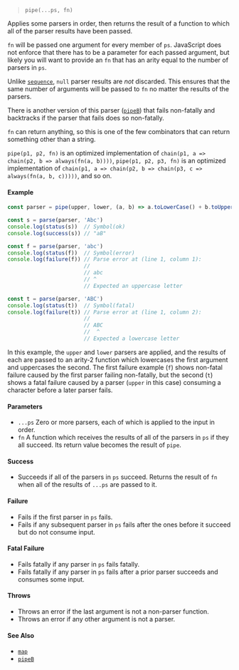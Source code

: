 <!--
 Copyright (c) 2020 Thomas J. Otterson
 
 This software is released under the MIT License.
 https://opensource.org/licenses/MIT
-->

> `pipe(...ps, fn)`

Applies some parsers in order, then returns the result of a function to which all of the parser results have been passed.

`fn` will be passed one argument for every member of `ps`. JavaScript does not enforce that there has to be a parameter for each passed argument, but likely you will want to provide an `fn` that has an arity equal to the number of parsers in `ps`.

Unlike [`sequence`](sequence.md), `null` parser results are *not* discarded. This ensures that the same number of arguments will be passed to `fn` no matter the results of the parsers.

There is another version of this parser ([`pipeB`](pipeb.md)) that fails non-fatally and backtracks if the parser that fails does so non-fatally.

`fn` can return anything, so this is one of the few combinators that can return something other than a string.

`pipe(p1, p2, fn)` is an optimized implementation of `chain(p1, a => chain(p2, b => always(fn(a, b))))`, `pipe(p1, p2, p3, fn)` is an optimized implementation of `chain(p1, a => chain(p2, b => chain(p3, c => always(fn(a, b, c)))))`, and so on.

#### Example

```javascript
const parser = pipe(upper, lower, (a, b) => a.toLowerCase() + b.toUpperCase())

const s = parse(parser, 'Abc')
console.log(status(s))  // Symbol(ok)
console.log(success(s)) // "aB"

const f = parse(parser, 'abc')
console.log(status(f))  // Symbol(error)
console.log(failure(f)) // Parse error at (line 1, column 1):
                        //
                        // abc
                        // ^
                        // Expected an uppercase letter

const t = parse(parser, 'ABC')
console.log(status(t))  // Symbol(fatal)
console.log(failure(t)) // Parse error at (line 1, column 2):
                        //
                        // ABC
                        //  ^
                        // Expected a lowercase letter
```

In this example, the `upper` and `lower` parsers are applied, and the results of each are passed to an arity-2 function which lowercases the first argument and uppercases the second. The first failure example (`f`) shows non-fatal failure caused by the first parser failing non-fatally, but the second (`t`) shows a fatal failure caused by a parser (`upper` in this case) consuming a character before a later parser fails.

#### Parameters

* `...ps` Zero or more parsers, each of which is applied to the input in order.
* `fn` A function which receives the results of all of the parsers in `ps` if they all succeed. Its return value becomes the result of `pipe`.

#### Success

* Succeeds if all of the parsers in `ps` succeed. Returns the result of `fn` when all of the results of `...ps` are passed to it.

#### Failure

* Fails if the first parser in `ps` fails.
* Fails if any subsequent parser in `ps` fails after the ones before it succeed but do not consume input.

#### Fatal Failure

* Fails fatally if any parser in `ps` fails fatally.
* Fails fatally if any parser in `ps` fails after a prior parser succeeds and consumes some input.

#### Throws

* Throws an error if the last argument is not a non-parser function.
* Throws an error if any other argument is not a parser.

#### See Also

* [`map`](map.md)
* [`pipeB`](pipeb.md)